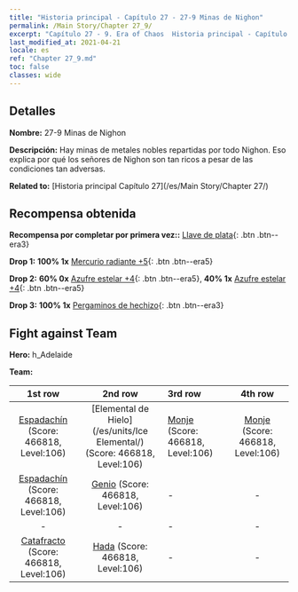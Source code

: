 ```yaml
---
title: "Historia principal - Capítulo 27 - 27-9 Minas de Nighon"
permalink: /Main Story/Chapter 27_9/
excerpt: "Capítulo 27 - 9. Era of Chaos  Historia principal - Capítulo 27_9. 27-9 Minas de Nighon"
last_modified_at: 2021-04-21
locale: es
ref: "Chapter 27_9.md"
toc: false
classes: wide
---
```


## Detalles

 **Nombre:** 27-9 Minas de Nighon

 **Descripción:** Hay minas de metales nobles repartidas por todo Nighon. Eso explica por qué los señores de Nighon son tan ricos a pesar de las condiciones tan adversas.

 **Related to:** [Historia principal Capítulo 27](/es/Main Story/Chapter 27/)

## Recompensa obtenida

 **Recompensa por completar por primera vez::** [Llave de plata](/es/Items/con_693/){: .btn .btn--era3}

 **Drop 1:** **100% 1x** [Mercurio radiante +5](/es/Items/mat_98/){: .btn .btn--era5}

 **Drop 2:** **60% 0x** [Azufre estelar +4](/es/Items/mat_92/){: .btn .btn--era5}, **40% 1x** [Azufre estelar +4](/es/Items/mat_92/){: .btn .btn--era5}

 **Drop 3:** **100% 1x** [Pergaminos de hechizo](/es/Items/con_694/){: .btn .btn--era3}


## Fight against Team
 **Hero:** h_Adelaide

 **Team:**


  | 1st row | 2nd row | 3rd row | 4th row |
  |:----:|:----:|:----|:----:|
  | [Espadachín](/es/units/Swordsman/) (Score: 466818, Level:106)  | [Elemental de Hielo](/es/units/Ice Elemental/) (Score: 466818, Level:106)  | [Monje](/es/units/Monk/) (Score: 466818, Level:106)  | [Monje](/es/units/Monk/) (Score: 466818, Level:106)  |
  | [Espadachín](/es/units/Swordsman/) (Score: 466818, Level:106)  | [Genio](/es/units/Genie/) (Score: 466818, Level:106)  | - | - |
  | - | - | - | - |
  | [Catafracto](/es/units/Cavalier/) (Score: 466818, Level:106)  | [Hada](/es/units/Sprite/) (Score: 466818, Level:106)  | - | - |


